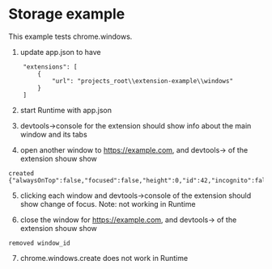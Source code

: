 # Storage example

This example tests chrome.windows.

1. update app.json to have

~~~
	"extensions": [
		{
			"url": "projects_root\\extension-example\\windows"
		}
	]
~~~

2. start Runtime with app.json

3. devtools->console for the extension should show info about the main window and its tabs

4. open another window to https://example.com, and devtools-> of the extension shouw show

~~~
created {"alwaysOnTop":false,"focused":false,"height":0,"id":42,"incognito":false,"left":0,"state":"normal","top":0,"type":"normal","width":0}
~~~

5. clicking each window and devtools->console of the extension should show change of focus.  Note: not working in Runtime

6. close the window for https://example.com, and devtools-> of the extension shouw show

~~~
removed window_id
~~~

7. chrome.windows.create does not work in Runtime